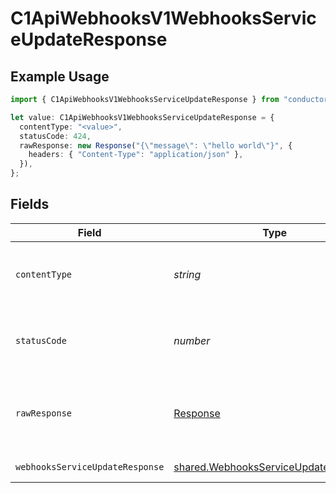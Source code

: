 # C1ApiWebhooksV1WebhooksServiceUpdateResponse

## Example Usage

```typescript
import { C1ApiWebhooksV1WebhooksServiceUpdateResponse } from "conductorone-sdk-typescript/sdk/models/operations";

let value: C1ApiWebhooksV1WebhooksServiceUpdateResponse = {
  contentType: "<value>",
  statusCode: 424,
  rawResponse: new Response("{\"message\": \"hello world\"}", {
    headers: { "Content-Type": "application/json" },
  }),
};
```

## Fields

| Field                                                                                               | Type                                                                                                | Required                                                                                            | Description                                                                                         |
| --------------------------------------------------------------------------------------------------- | --------------------------------------------------------------------------------------------------- | --------------------------------------------------------------------------------------------------- | --------------------------------------------------------------------------------------------------- |
| `contentType`                                                                                       | *string*                                                                                            | :heavy_check_mark:                                                                                  | HTTP response content type for this operation                                                       |
| `statusCode`                                                                                        | *number*                                                                                            | :heavy_check_mark:                                                                                  | HTTP response status code for this operation                                                        |
| `rawResponse`                                                                                       | [Response](https://developer.mozilla.org/en-US/docs/Web/API/Response)                               | :heavy_check_mark:                                                                                  | Raw HTTP response; suitable for custom response parsing                                             |
| `webhooksServiceUpdateResponse`                                                                     | [shared.WebhooksServiceUpdateResponse](../../../sdk/models/shared/webhooksserviceupdateresponse.md) | :heavy_minus_sign:                                                                                  | Successful response                                                                                 |